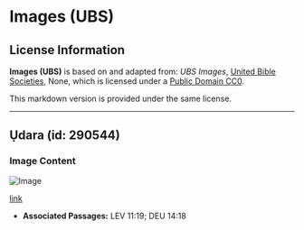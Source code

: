 # Images (UBS)

## License Information

**Images (UBS)** is based on and adapted from: _UBS Images_, [United Bible Societies](https://unitedbiblesocieties.org/), None, which is licensed under a [Public Domain CC0](https://creativecommons.org/public-domain/cc0/).

This markdown version is provided under the same license.



--------------------------------

## Ụdara (id: 290544)

### Image Content

![Image](https://cdn.aquifer.bible/aquifer-content/resources/Media/WEB-0301_hoopoe.jpg)

[link](https://cdn.aquifer.bible/aquifer-content/resources/Media/WEB-0301_hoopoe.jpg)

* **Associated Passages:** LEV 11:19; DEU 14:18

